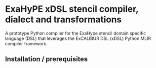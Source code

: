 # ExaHyPE xDSL stencil compiler, dialect and transformations

A prototype Python compiler for the ExaHype stencil domain specific language (DSL) that leverages the ExCALIBUR DSL (xDSL) Python MLIR compiler framework.

## Installation / prerequisites


